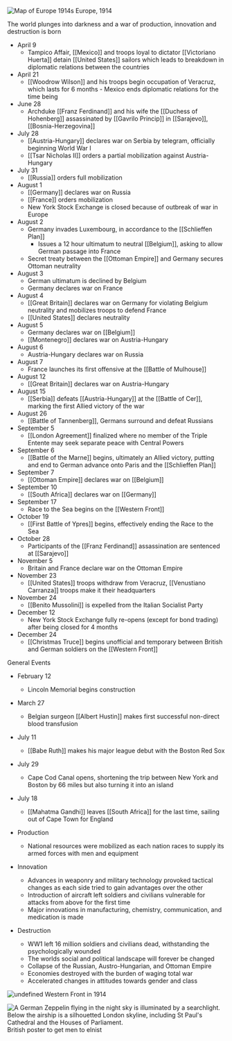 
![Map of Europe 1914s](https://www.nationalarchives.gov.uk/pathways/firstworldwar/maps/map_images/Europe1914.gif)
Europe, 1914

The world plunges into darkness and a war of production, innovation and destruction is born

- April 9
	- Tampico Affair, [[Mexico]] and troops loyal to dictator [[Victoriano Huerta]] detain [[United States]] sailors which leads to breakdown in diplomatic relations between the countries
- April 21
	- [[Woodrow Wilson]] and his troops begin occupation of Veracruz, which lasts for 6 months - Mexico ends diplomatic relations for the time being
- June 28
	- Archduke [[Franz Ferdinand]] and his wife the [[Duchess of Hohenberg]] assassinated by [[Gavrilo Princip]] in [[Sarajevo]], [[Bosnia-Herzegovina]]
- July 28
	- [[Austria-Hungary]] declares war on Serbia by telegram, officially beginning World War I
	- [[Tsar Nicholas II]] orders a partial mobilization against Austria-Hungary
- July 31
	- [[Russia]] orders full mobilization
- August 1
	- [[Germany]] declares war on Russia
	- [[France]] orders mobilization
	- New York Stock Exchange is closed because of outbreak of war in Europe
- August 2
	- Germany invades Luxembourg, in accordance to the [[Schlieffen Plan]]
		- Issues a 12 hour ultimatum to neutral [[Belgium]], asking to allow German passage into France
	- Secret treaty between the [[Ottoman Empire]] and Germany secures Ottoman neutrality
- August 3
	- German ultimatum is declined by Belgium
	- Germany declares war on France
- August 4
	- [[Great Britain]] declares war on Germany for violating Belgium neutrality and mobilizes troops to defend France
	- [[United States]] declares neutrality
- August 5
	- Germany declares war on [[Belgium]]
	- [[Montenegro]] declares war on Austria-Hungary
- August 6
	- Austria-Hungary declares war on Russia
- August 7
	- France launches its first offensive at the [[Battle of Mulhouse]]
- August 12
	- [[Great Britain]] declares war on Austria-Hungary
- August 15
	- [[Serbia]] defeats [[Austria-Hungary]] at the [[Battle of Cer]], marking the first Allied victory of the war
- August 26
	- [[Battle of Tannenberg]], Germans surround and defeat Russians
- September 5
	- [[London Agreement]] finalized where no member of the Triple Entente may seek separate peace with Central Powers
- September 6
	- [[Battle of the Marne]] begins, ultimately an Allied victory, putting and end to German advance onto Paris and the [[Schlieffen Plan]]
- September 7
	- [[Ottoman Empire]] declares war on [[Belgium]]
- September 10
	- [[South Africa]] declares war on [[Germany]]
- September 17
	- Race to the Sea begins on the [[Western Front]]
- October 19
	- [[First Battle of Ypres]] begins, effectively ending the Race to the Sea
- October 28
	- Participants of the [[Franz Ferdinand]] assassination are sentenced at [[Sarajevo]]
- November 5
	- Britain and France declare war on the Ottoman Empire
- November 23
	- [[United States]] troops withdraw from Veracruz, [[Venustiano Carranza]] troops make it their headquarters
- November 24
	- [[Benito Mussolini]] is expelled from the Italian Socialist Party
- December 12
	- New York Stock Exchange fully re-opens (except for bond trading) after being closed for 4 months
- December 24
	- [[Christmas Truce]] begins unofficial and temporary between British and German soldiers on the [[Western Front]]

General Events
- February 12
	- Lincoln Memorial begins construction
- March 27
	- Belgian surgeon [[Albert Hustin]] makes first successful non-direct blood transfusion
- July 11
	- [[Babe Ruth]] makes his major league debut with the Boston Red Sox
- July 29
	- Cape Cod Canal opens, shortening the trip between New York and Boston by 66 miles but also turning it into an island
- July 18
	- [[Mahatma Gandhi]] leaves [[South Africa]] for the last time, sailing out of Cape Town for England

- Production
	- National resources were mobilized as each nation races to supply its armed forces with men and equipment
- Innovation
	- Advances in weaponry and military technology provoked tactical changes as each side tried to gain advantages over the other
	- Introduction of aircraft left soldiers and civilians vulnerable for attacks from above for the first time
	- Major innovations in manufacturing, chemistry, communication, and medication is made
- Destruction
	- WW1 left 16 million soldiers and civilians dead, withstanding the psychologically wounded
	- The worlds social and political landscape will forever be changed
	- Collapse of the Russian, Austro-Hungarian, and Ottoman Empire
	- Economies destroyed with the burden of waging total war
	- Accelerated changes in attitudes towards gender and class


![undefined](https://upload.wikimedia.org/wikipedia/commons/3/3e/Stabilization_of_Western_Front_WWI.PNG)
Western Front in 1914

![A German Zeppelin flying in the night sky is illuminated by a searchlight. Below the airship is a silhouetted London skyline, including St Paul's Cathedral and the Houses of Parliament.](https://media.iwm.org.uk/ciim5/365/607/large_000000.jpg)
British poster to get men to elnist